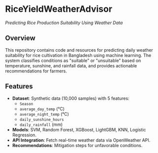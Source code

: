 # RiceYieldWeatherAdvisor

*Predicting Rice Production Suitability Using Weather Data*

## Overview
This repository contains code and resources for predicting daily weather suitability for rice cultivation in Bangladesh using machine learning. The system classifies conditions as "suitable" or "unsuitable" based on temperature, sunshine, and rainfall data, and provides actionable recommendations for farmers.

## Features
- **Dataset**: Synthetic data (10,000 samples) with 5 features:
  - `Season`
  - `average_day_temp` (°C)
  - `average_night_temp` (°C)
  - `daily_sunshine_hours`
  - `daily_rainfall` (mm)
- **Models**: SVM, Random Forest, XGBoost, LightGBM, KNN, Logistic Regression.
- **API Integration**: Fetch real-time weather data via OpenWeather API.
- **Recommendations**: Mitigation steps for unfavorable conditions.
